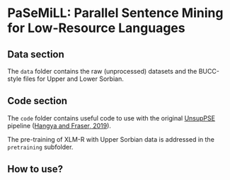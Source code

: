 # PaSeMiLL: Parallel Sentence Mining for Low-Resource Languages

## Data section
The `data` folder contains the raw (unprocessed) datasets and the BUCC-style files for Upper and Lower Sorbian.

## Code section
The `code` folder contains useful code to use with the original [UnsupPSE](https://github.com/hangyav/UnsupPSE) pipeline ([Hangya and Fraser, 2019](https://aclanthology.org/P19-1118.pdf)).

The pre-training of XLM-R with Upper Sorbian data is addressed in the `pretraining` subfolder.

## How to use?